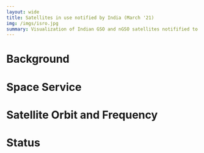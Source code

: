 ```yaml
---
layout: wide
title: Satellites in use notified by India (March '21)
img: /imgs/isro.jpg
summary: Visualization of Indian GSO and nGSO satellites notifified to ITU-R till now.
---
```


# Background 


# Space Service 


# Satellite Orbit and Frequency 


# Status 

<div id="observablehq-satelliteview-be1cfb5f" style="height: max-content;"></div>
<div id="observablehq-ngsoview-be1cfb5f"></div>

<script type="module">
  import { Runtime, Inspector } from "https://cdn.jsdelivr.net/npm/@observablehq/runtime@4/dist/runtime.js";
  import define from "https://api.observablehq.com/@wiless/spectrum-plots.js?v=3";
  new Runtime().module(define, name => {
    if (name === "satelliteview") return new Inspector(document.querySelector("#observablehq-satelliteview-be1cfb5f"));
    if (name === "ngsoview") return new Inspector(document.querySelector("#observablehq-ngsoview-be1cfb5f"));
  });
</script>
